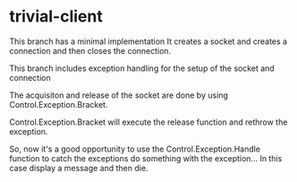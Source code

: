 # trivial-client
This branch has a minimal implementation
It creates a socket and creates a connection and then closes the connection.

This branch includes exception handling for the setup of the socket and connection

The acquisiton and release of the socket are done by using Control.Exception.Bracket.

Control.Exception.Bracket will execute the release function and rethrow the exception.

So, now it's a good opportunity to use the Control.Exception.Handle function to catch the exceptions
do something with the exception...  In this case display a message and then die.


